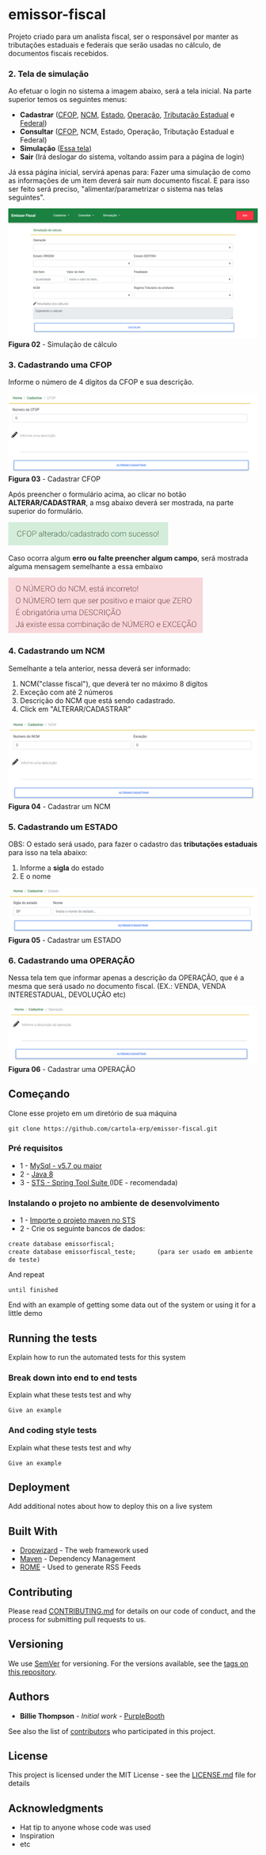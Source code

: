 # emissor-fiscal

Projeto criado para um analista fiscal, ser o responsável por manter as tributações estaduais e federais que serão usadas no cálculo, 
de documentos fiscais recebidos. 

### 2. Tela de simulação

Ao efetuar o login no sistema a imagem abaixo, será a tela inicial. Na parte superior temos os seguintes menus:
* **Cadastrar** ([CFOP](https://github.com/cartola-erp/emissor-fiscal/#3-cadastrando-uma-cfop), 
[NCM](https://github.com/cartola-erp/emissor-fiscal/#4-cadastrando-um-ncm), 
[Estado](https://github.com/cartola-erp/emissor-fiscal/#5-cadastrando-um-estado), 
[Operação](https://github.com/cartola-erp/emissor-fiscal/#6-cadastrando-uma-opera%C3%A7%C3%A3o), 
[Tributação Estadual]() e 
[Federal]())
* **Consultar** ([CFOP](), NCM, Estado, Operação, Tributação Estadual e Federal)
* **Simulação** ([Essa tela](https://github.com/cartola-erp/emissor-fiscal/#2-tela-de-simula%C3%A7%C3%A3o))
* **Sair** (Irá deslogar do sistema, voltando assim para a página de login)

Já essa página inicial, servirá apenas para: Fazer uma simulação de como as informações de um item deverá sair num documento fiscal. E para isso ser feito será preciso, "alimentar/parametrizar o sistema nas telas seguintes".

![Simulação de calculo](https://github.com/cartola-erp/emissor-fiscal/blob/master/doc/Telas%20do%20Sistema/02%20-%20Simula%C3%A7%C3%A3o.png)
**Figura 02** - Simulação de cálculo 

### 3. Cadastrando uma CFOP

Informe o número de 4 dígitos da CFOP e sua descrição. 

![Cadastrar CFOP](https://github.com/cartola-erp/emissor-fiscal/blob/master/doc/Telas%20do%20Sistema/03%20-%20Cadastrar%20CFOP.png)
**Figura 03** - Cadastrar CFOP 

Após preencher o formulário acima, ao clicar no botão **ALTERAR/CADASTRAR**, a msg abaixo deverá ser mostrada, na parte superior do formulário.

![Mensagem de Alterado/Cadastrado com sucesso](https://github.com/cartola-erp/emissor-fiscal/blob/master/doc/Telas%20do%20Sistema/12%20-%20Mensagem%20Alterado-Cadastrado%20Sucesso.png?raw=true)

Caso ocorra algum **erro ou falte preencher algum campo**, será mostrada alguma mensagem semelhante a essa embaixo

![Mensagem de erro](https://github.com/cartola-erp/emissor-fiscal/blob/master/doc/Telas%20do%20Sistema/13%20-%20Mensagem%20Erro.png?raw=true)

### 4. Cadastrando um NCM

Semelhante a tela anterior, nessa deverá ser informado:

1. NCM("classe fiscal"), que deverá ter no máximo 8 digítos
2. Exceção com até 2 números 
3. Descrição do NCM que está sendo cadastrado.
4. Click em "ALTERAR/CADASTRAR"

![Cadastrar NCM](https://github.com/cartola-erp/emissor-fiscal/blob/master/doc/Telas%20do%20Sistema/04%20-%20Cadastrar%20NCM.png?raw=true)
**Figura 04** - Cadastrar um NCM 

### 5. Cadastrando um ESTADO

OBS: O estado será usado, para fazer o cadastro das **tributações estaduais** para isso na tela abaixo:

1. Informe a **sigla** do estado
2. E o nome

![Cadastrar ESTADO](https://github.com/cartola-erp/emissor-fiscal/blob/master/doc/Telas%20do%20Sistema/05%20-%20Cadastrar%20Estado.png
)
**Figura 05** - Cadastrar um ESTADO 

### 6. Cadastrando uma OPERAÇÃO

Nessa tela tem que informar apenas a descrição da OPERAÇÃO, que é a mesma que será usado no documento fiscal. (EX.: VENDA, VENDA INTERESTADUAL, DEVOLUÇÃO etc)

![Cadastrar uma operação](https://github.com/cartola-erp/emissor-fiscal/blob/master/doc/Telas%20do%20Sistema/06%20-%20Cadastrar%20Opera%C3%A7%C3%A3o.png?raw=true)
**Figura 06** - Cadastrar uma OPERAÇÃO 

## Começando

Clone esse projeto em um diretório de sua máquina

```
git clone https://github.com/cartola-erp/emissor-fiscal.git
```

### Pré requisitos


* 1 - [MySql - v5.7 ou maior](https://www.youtube.com/watch?v=WuBcTJnIuzo)
* 2 - [Java 8](https://www.youtube.com/watch?v=rzto4yY3pVw)
* 3 - [STS - Spring Tool Suite ](https://spring.io/tools#suite-three) (IDE - recomendada)

### Instalando o projeto no ambiente de desenvolvimento

* 1 - [Importe o projeto maven no STS](https://www.lagomframework.com/documentation/1.6.x/java/EclipseMavenInt.html)
* 2 - Crie os seguinte bancos de dados:

```
create database emissorfiscal;
create database emissorfiscal_teste;      (para ser usado em ambiente de teste)
```

And repeat

```
until finished
```

End with an example of getting some data out of the system or using it for a little demo

## Running the tests

Explain how to run the automated tests for this system

### Break down into end to end tests

Explain what these tests test and why

```
Give an example
```

### And coding style tests

Explain what these tests test and why

```
Give an example
```

## Deployment

Add additional notes about how to deploy this on a live system

## Built With

* [Dropwizard](http://www.dropwizard.io/1.0.2/docs/) - The web framework used
* [Maven](https://maven.apache.org/) - Dependency Management
* [ROME](https://rometools.github.io/rome/) - Used to generate RSS Feeds

## Contributing

Please read [CONTRIBUTING.md](https://gist.github.com/PurpleBooth/b24679402957c63ec426) for details on our code of conduct, and the process for submitting pull requests to us.

## Versioning

We use [SemVer](http://semver.org/) for versioning. For the versions available, see the [tags on this repository](https://github.com/your/project/tags). 

## Authors

* **Billie Thompson** - *Initial work* - [PurpleBooth](https://github.com/PurpleBooth)

See also the list of [contributors](https://github.com/your/project/contributors) who participated in this project.

## License

This project is licensed under the MIT License - see the [LICENSE.md](LICENSE.md) file for details

## Acknowledgments

* Hat tip to anyone whose code was used
* Inspiration
* etc
